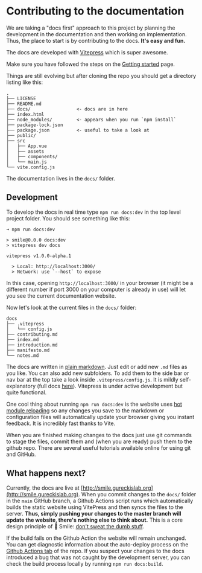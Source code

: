 # Contributing to the documentation

We are taking a "docs first" approach to this project by planning the development in the documentation
and then working on implementation.  Thus, the place to start is by contributing to the docs.  **It's easy
and fun.**

The docs are developed with [Vitepress](https://vitepress.vuejs.org) which is super awesome.

Make sure you have followed the steps on the [Getting started](/gettingstarted) page.

Things are still evolving but after cloning the repo you should get a directory listing like this:

```
.
├── LICENSE
├── README.md
├── docs/                 <- docs are in here
├── index.html
├── node_modules/         <- appears when you run `npm install`
├── package-lock.json
├── package.json          <- useful to take a look at
├── public/
├── src
│   ├── App.vue
│   ├── assets
│   ├── components/
│   └── main.js
└── vite.config.js
```

The documentation lives in the `docs/` folder.

## Development
To develop the docs in real time type `npm run docs:dev` in the top level project folder.  You should see something like this:

```
➜ npm run docs:dev

> smile@0.0.0 docs:dev
> vitepress dev docs

vitepress v1.0.0-alpha.1

  > Local: http://localhost:3000/
  > Network: use `--host` to expose
```

In this case, opening `http://localhost:3000/` in your browser (it might be a different number if port 3000 on your computer
is already in use) will let you see the current documentation website.

Now let's look at the current files in the `docs/` folder:

```
docs
├── .vitepress
│   └── config.js
├── contributing.md
├── index.md
├── introduction.md
├── manifesto.md
└── notes.md
```

The docs are written in [plain markdown](https://vitepress.vuejs.org/guide/markdown.html).  Just edit or add
new `.md` files as you like.  You can also add new subfolders.  To add them to the side bar or nav bar at the top take a look inside
`.vitepress/config.js`.  It is mildly self-explanatory (full docs [here](https://vitepress.vuejs.org/config/introduction.html)).
Vitepress is under active development but quite functional.

One cool thing about running `npm run docs:dev` is the website uses [hot module reloading](https://vitejs.dev/guide/features.html#hot-module-replacement) so any changes you  save to the markdown or configuration files will automatically update your browser giving you instant feedback.  It is incredibly
fast thanks to Vite.

When you are finished making changes to the docs just use git commands to stage the files, commit them and (when you are ready) push
them to the github repo.  There are several useful tutorials available online for using git and GitHub.

## What happens next?
Currently, the docs are live at [http://smile.gureckislab.org](http://smile.gureckislab.org).  When you commit changes to the `docs/` folder in the `main` GitHub branch, a Github Actions script runs which automatically builds the static website using VitePress and then syncs the files to the server.  **Thus, simply pushing your changes to the master branch will update the website, there's nothing else to think about.**  This is a core design principle of 🫠 Smile: [don't sweat the dumb stuff](/principles.html#don-t-sweat-the-dumb-stuff).


 If the build fails on the Github Action the website will remain unchanged.  You can get diagnostic information about the auto-deploy process on the [Github Actions tab](https://github.com/NYUCCL/smile/actions) of the repo.  If you suspect your changes to the docs introduced a bug that was not caught by the development server, you can check the build process locally by running `npm run docs:build`. 